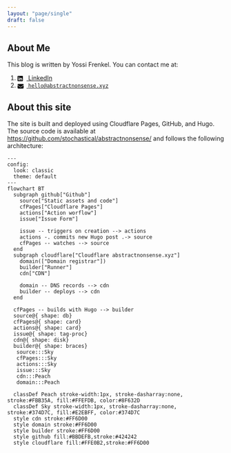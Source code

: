 ```yaml
---
layout: "page/single"
draft: false
---
```


## About Me

This blog is written by Yossi Frenkel. You can contact me at:

1. [<svg xmlns="http://www.w3.org/2000/svg" class="icon" aria-hidden="true" focusable="false" viewBox="0 0 512 512" style="width: 1em; height: 1em; vertical-align: middle; margin-right: 0.5em;"><path d="M416 32H31.9C14.3 32 0 46.5 0 64.3v383.4C0 465.5 14.3 480 31.9 480H416c17.6 0 32-14.5 32-32.3V64.3c0-17.8-14.4-32.3-32-32.3zM135.4 416H69V202.2h66.5V416zm-33.2-243c-21.3 0-38.5-17.3-38.5-38.5S80.9 96 102.2 96c21.2 0 38.5 17.3 38.5 38.5 0 21.3-17.2 38.5-38.5 38.5zm282.1 243h-66.4V312c0-24.8-.5-56.7-34.5-56.7-34.6 0-39.9 27-39.9 54.9V416h-66.4V202.2h63.7v29.2h.9c8.9-16.8 30.6-34.5 62.9-34.5 67.2 0 79.7 44.3 79.7 101.9V416z"/></svg> LinkedIn](https://www.linkedin.com/in/y-frenkel "LinkedIn")
2. [<svg xmlns="http://www.w3.org/2000/svg" class="icon" aria-hidden="true" focusable="false" viewBox="0 0 512 512" style="width: 1em; height: 1em; vertical-align: middle; margin-right: 0.5em;"><path d="M48 64C21.5 64 0 85.5 0 112c0 15.1 7.1 29.3 19.2 38.4L236.8 313.6c11.4 8.5 27 8.5 38.4 0L492.8 150.4c12.1-9.1 19.2-23.3 19.2-38.4c0-26.5-21.5-48-48-48L48 64zM0 176L0 384c0 35.3 28.7 64 64 64l384 0c35.3 0 64-28.7 64-64l0-208L294.4 339.2c-22.8 17.1-54 17.1-76.8 0L0 176z"/></svg>  <code>hello@abstractnonsense.xyz</code>](mailto:hello@abstractnonsense.xyz?subject=Hi&body=Hello,)

<!--!Font Awesome Free 6.6.0 by @fontawesome - https://fontawesome.com License - https://fontawesome.com/license/free Copyright 2024 Fonticons, Inc.-->

## About this site

The site is built and deployed using Cloudflare Pages, GitHub, and Hugo. The source code is available at <https://github.com/stochastical/abstractnonsense/> and follows the following architecture:

```mermaid
---
config:
  look: classic
  theme: default
---
flowchart BT
  subgraph github["Github"]
    source["Static assets and code"]
    cfPages["Cloudflare Pages"]
    actions["Action worflow"]
    issue["Issue Form"]

    issue -- triggers on creation --> actions
    actions -. commits new Hugo post .-> source
    cfPages -- watches --> source
  end
  subgraph cloudflare["Cloudflare abstractnonsense.xyz"]
    domain(["Domain registrar"])
    builder["Runner"]
    cdn["CDN"]

    domain -- DNS records --> cdn
    builder -- deploys --> cdn
  end

  cfPages -- builds with Hugo --> builder
  source@{ shape: db}
  cfPages@{ shape: card}
  actions@{ shape: card}
  issue@{ shape: tag-proc}
  cdn@{ shape: disk}
  builder@{ shape: braces}
   source:::Sky
   cfPages:::Sky
   actions:::Sky
   issue:::Sky
   cdn:::Peach
   domain:::Peach

  classDef Peach stroke-width:1px, stroke-dasharray:none, stroke:#FBB35A, fill:#FFEFDB, color:#8F632D
  classDef Sky stroke-width:1px, stroke-dasharray:none, stroke:#374D7C, fill:#E2EBFF, color:#374D7C
  style cdn stroke:#FF6D00
  style domain stroke:#FF6D00
  style builder stroke:#FF6D00
  style github fill:#BBDEFB,stroke:#424242
  style cloudflare fill:#FFE0B2,stroke:#FF6D00
```
